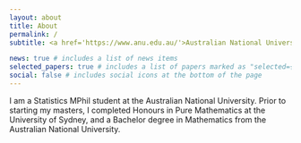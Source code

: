 ```yaml
---
layout: about
title: About
permalink: /
subtitle: <a href='https://www.anu.edu.au/'>Australian National University</a>, Canberra, Australia

news: true # includes a list of news items
selected_papers: true # includes a list of papers marked as "selected={true}"
social: false # includes social icons at the bottom of the page
---
```


I am a Statistics MPhil student at the Australian National University. Prior to starting my masters, I completed Honours in Pure Mathematics at the University of Sydney, and a Bachelor degree in Mathematics from the Australian National University. 